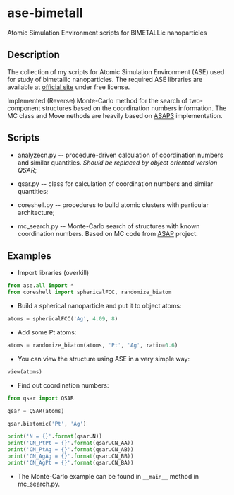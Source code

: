 # ase-bimetall

Atomic Simulation Environment scripts for BIMETALLic nanoparticles

## Description

The collection of my scripts for Atomic Simulation Environment (ASE) 
used for study of bimetallic nanoparticles.
The required ASE libraries are available at [official site](https://wiki.fysik.dtu.dk/ase/) under free license.

Implemented (Reverse) Monte-Carlo method for the search of two-component structures based on the coordination numbers information.
The MC class and Move nethods are heavily based on [ASAP3](https://wiki.fysik.dtu.dk/asap/) implementation.

## Scripts

* analyzecn.py -- procedure-driven calculation of coordination numbers and similar quantities. *Should be replaced by object oriented version QSAR*;

* qsar.py -- class for calculation of coordination numbers and similar quantities;

* coreshell.py -- procedures to build atomic clusters with particular architecture;

* mc_search.py -- Monte-Carlo search of structures with known coordination numbers. Based on MC code from [ASAP](https://wiki.fysik.dtu.dk/asap/Monte%20Carlo%20simulations) project.


## Examples

* Import libraries (overkill)
```python
from ase.all import *
from coreshell import sphericalFCC, randomize_biatom
```
* Build a spherical nanoparticle and put it to object atoms:
``` python
atoms = sphericalFCC('Ag', 4.09, 8)
```
* Add some Pt atoms:
``` python
atoms = randomize_biatom(atoms, 'Pt', 'Ag', ratio=0.6)
```
* You can view the structure using ASE in a very simple way:
``` python
view(atoms)
```
* Find out coordination numbers:
``` python
from qsar import QSAR

qsar = QSAR(atoms)

qsar.biatomic('Pt', 'Ag')

print('N = {}'.format(qsar.N))
print('CN_PtPt = {}'.format(qsar.CN_AA))
print('CN_PtAg = {}'.format(qsar.CN_AB))
print('CN_AgAg = {}'.format(qsar.CN_BB))
print('CN_AgPt = {}'.format(qsar.CN_BA))
```

* The Monte-Carlo example can be found in `__main__` method in mc_search.py.
